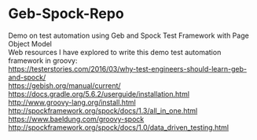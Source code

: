 # Geb-Spock-Repo
Demo on test automation using Geb and  Spock Test Framework with Page Object Model \
Web resources I have explored to write this demo test automation framework in groovy: \
https://testerstories.com/2016/03/why-test-engineers-should-learn-geb-and-spock/ \
https://gebish.org/manual/current/ \
https://docs.gradle.org/5.6.2/userguide/installation.html \
http://www.groovy-lang.org/install.html \
http://spockframework.org/spock/docs/1.3/all_in_one.html \
https://www.baeldung.com/groovy-spock \
http://spockframework.org/spock/docs/1.0/data_driven_testing.html 
 
